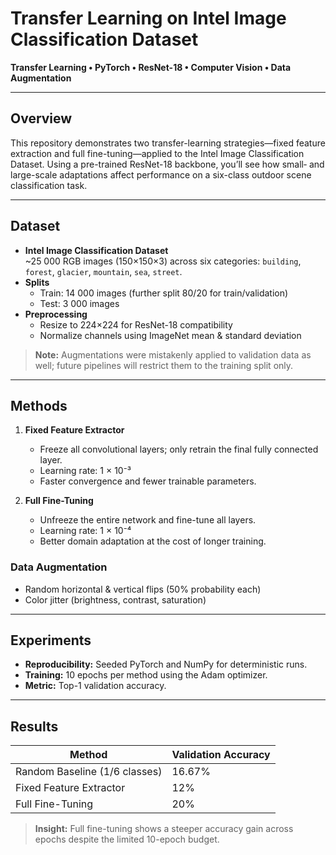 # Transfer Learning on Intel Image Classification Dataset

**Transfer Learning • PyTorch • ResNet-18 • Computer Vision • Data Augmentation**

---

## Overview

This repository demonstrates two transfer-learning strategies—fixed feature extraction and full fine-tuning—applied to the Intel Image Classification Dataset. Using a pre-trained ResNet-18 backbone, you’ll see how small‐ and large-scale adaptations affect performance on a six-class outdoor scene classification task.

---

## Dataset

- **Intel Image Classification Dataset**  
  ~25 000 RGB images (150×150×3) across six categories: `building`, `forest`, `glacier`, `mountain`, `sea`, `street`.  
- **Splits**  
  - Train: 14 000 images (further split 80/20 for train/validation)  
  - Test: 3 000 images  
- **Preprocessing**  
  - Resize to 224×224 for ResNet-18 compatibility  
  - Normalize channels using ImageNet mean & standard deviation
 
> **Note:** Augmentations were mistakenly applied to validation data as well; future pipelines will restrict them to the training split only.

---

## Methods

1. **Fixed Feature Extractor**  
   - Freeze all convolutional layers; only retrain the final fully connected layer.  
   - Learning rate: 1 × 10⁻³  
   - Faster convergence and fewer trainable parameters.

2. **Full Fine-Tuning**  
   - Unfreeze the entire network and fine-tune all layers.  
   - Learning rate: 1 × 10⁻⁴  
   - Better domain adaptation at the cost of longer training.

### Data Augmentation

- Random horizontal & vertical flips (50% probability each)  
- Color jitter (brightness, contrast, saturation)  

---

## Experiments

- **Reproducibility:** Seeded PyTorch and NumPy for deterministic runs.  
- **Training:** 10 epochs per method using the Adam optimizer.  
- **Metric:** Top-1 validation accuracy.

---

## Results

| Method                      | Validation Accuracy |
| --------------------------- | ------------------- |
| Random Baseline (1/6 classes) | 16.67%            |
| Fixed Feature Extractor     | 12%                 |
| Full Fine-Tuning            | 20%                 |

> **Insight:** Full fine-tuning shows a steeper accuracy gain across epochs despite the limited 10-epoch budget.
